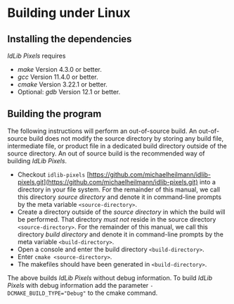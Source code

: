 # Building under Linux

## Installing the dependencies

*IdLib Pixels* requires
- *make* Version 4.3.0 or better.
- *gcc* Version 11.4.0 or better.
- *cmake* Version 3.22.1 or better.
- Optional: *gdb* Version 12.1 or better.

## Building the program
The following instructions will perform an out-of-source build. An out-of-source build does not modify the source directory
by storing any build file, intermediate file, or product file in a dedicated build directory outside of the source directory.
An out of source build is the recommended way of building *IdLib Pixels*.

- Checkout `idlib-pixels` [https://github.com/michaelheilmann/idlib-pixels.git](https://github.com/michaelheilmann/idlib-pixels.git) into a directory in your file system.
  For the remainder of this manual, we call this directory *source directory* and denote it in command-line prompts by the meta variable `<source-directory>`.
- Create a directory outside of the *source directory* in which the build will be performed.
  That directory *must not* reside in the source directory `<source-directory>`.
  For the remainder of this manual, we call this directory *build directory* and denote it in command-line prompts by the meta variable `<build-directory>`.
- Open a console and enter the build directory `<build-directory>`.
- Enter `cmake <source-directory>`.
- The makefiles should have been generated in `<build-directory>`.

The above builds *IdLib Pixels* without debug information. To build *IdLib Pixels* with debug information add the parameter `-DCMAKE_BUILD_TYPE="Debug"` to the cmake command.
